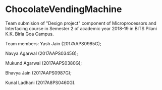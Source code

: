 # ChocolateVendingMachine
Team submision of "Design project" component of Microprocessors and Interfacing course in Semester 2 of academic year 2018-19 in BITS Pilani K.K. Birla Goa Campus.


Team members: 
Yash Jain       (2017AAPS0985G);

Navya Agarwal   (2017AAPS0345G);

Mukund Agarwal  (2017AAPS0380G); 

Bhavya Jain     (2017AAPS0987G); 

Kunal Ladhani   (2017A8PS0460G).
